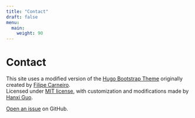 ```yaml
---
title: "Contact"
draft: false
menu:
  main:
    weight: 90
---
```


# Contact

This site uses a modified version of the [Hugo Bootstrap Theme](https://github.com/filipecarneiro/hugo-bootstrap-theme) originally created by [Filipe Carneiro](https://github.com/filipecarneiro).  
Licensed under [MIT license](https://github.com/twbs/bootstrap/blob/main/LICENSE), with customization and modifications  made by [Hanxi Guo](https://github.com/hanxi-guo).  


[Open an issue](https://github.com/hanxi-guo/hugo-mock-landing-page-autodeployed/issues/new) on GitHub. 
